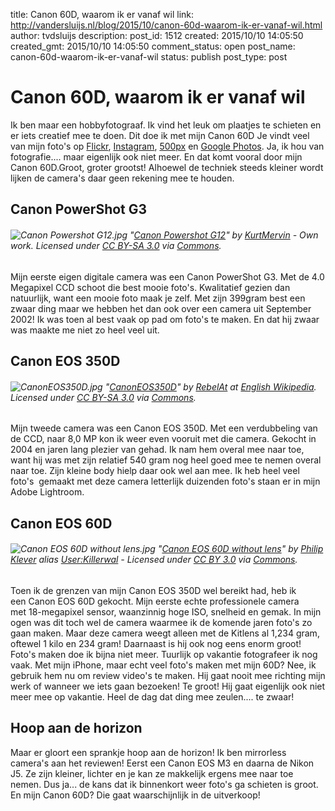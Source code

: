 title: Canon 60D, waarom ik er vanaf wil
link: http://vandersluijs.nl/blog/2015/10/canon-60d-waarom-ik-er-vanaf-wil.html
author: tvdsluijs
description: 
post_id: 1512
created: 2015/10/10 14:05:50
created_gmt: 2015/10/10 14:05:50
comment_status: open
post_name: canon-60d-waarom-ik-er-vanaf-wil
status: publish
post_type: post

# Canon 60D, waarom ik er vanaf wil

Ik ben maar een hobbyfotograaf. Ik vind het leuk om plaatjes te schieten en er iets creatief mee te doen. Dit doe ik met mijn Canon 60D Je vindt veel van mijn foto's op [Flickr](https://dezeeuwsefotograaf.nl/wp-content/uploads/2015/10/tvds), [Instagram](https://dezeeuwsefotograaf.nl/wp-content/uploads/2015/10/theovdsluijs), [500px](https://dezeeuwsefotograaf.nl/wp-content/uploads/2015/10/theovandersluijs) en [Google Photos](https://dezeeuwsefotograaf.nl/wp-content/uploads/2015/10/photos). Ja, ik hou van fotografie.... maar eigenlijk ook niet meer. En dat komt vooral door mijn Canon 60D.Groot, groter grootst! Alhoewel de techniek steeds kleiner wordt lijken de camera's daar geen rekening mee te houden. 

## Canon PowerShot G3

###### ![Canon Powershot G12.jpg](https://dezeeuwsefotograaf.nl/wp-content/uploads/2015/10/Canon_Powershot_G12.jpg) _"[Canon Powershot G12](https://dezeeuwsefotograaf.nl/wp-content/uploads/2015/10/File:Canon_Powershot_G12.jpg)" by [KurtMervin](https://dezeeuwsefotograaf.nl/wp-content/uploads/2015/10/index.php?title=User:KurtMervin&action=edit&redlink=1) \- Own work. Licensed under [CC BY-SA 3.0](https://dezeeuwsefotograaf.nl/wp-content/uploads/2015/10/3) via [Commons](https://dezeeuwsefotograaf.nl/wp-content/uploads/2015/10/wiki)._

Mijn eerste eigen digitale camera was een Canon PowerShot G3. Met de 4.0 Megapixel CCD schoot die best mooie foto's. Kwalitatief gezien dan natuurlijk, want een mooie foto maak je zelf. Met zijn 399gram best een zwaar ding maar we hebben het dan ook over een camera uit September 2002! Ik was toen al best vaak op pad om foto's te maken. En dat hij zwaar was maakte me niet zo heel veel uit. 

## Canon EOS 350D

###### ![CanonEOS350D.jpg](https://dezeeuwsefotograaf.nl/wp-content/uploads/2015/10/CanonEOS350D.jpg) _"[CanonEOS350D](https://dezeeuwsefotograaf.nl/wp-content/uploads/2015/10/File:CanonEOS350D.jpg)" by [RebelAt](https://dezeeuwsefotograaf.nl/wp-content/uploads/2015/10/User:RebelAt) at [English Wikipedia](https://dezeeuwsefotograaf.nl/wp-content/uploads/2015/10/wiki1). Licensed under [CC BY-SA 3.0](https://dezeeuwsefotograaf.nl/wp-content/uploads/2015/10/3) via [Commons](https://dezeeuwsefotograaf.nl/wp-content/uploads/2015/10/wiki)._

Mijn tweede camera was een Canon EOS 350D. Met een verdubbeling van de CCD, naar 8,0 MP kon ik weer even vooruit met die camera. Gekocht in 2004 en jaren lang plezier van gehad. Ik nam hem overal mee naar toe, want hij was met zijn relatief 540 gram nog heel goed mee te nemen overal naar toe. Zijn kleine body hielp daar ook wel aan mee. Ik heb heel veel foto's  gemaakt met deze camera letterlijk duizenden foto's staan er in mijn Adobe Lightroom. 

## Canon EOS 60D

###### ![Canon EOS 60D without lens.jpg](https://dezeeuwsefotograaf.nl/wp-content/uploads/2015/10/Canon_EOS_60D_without_lens.jpg) _"[Canon EOS 60D without lens](https://dezeeuwsefotograaf.nl/wp-content/uploads/2015/10/File:Canon_EOS_60D_without_lens.jpg)" by [Philip Klever](https://dezeeuwsefotograaf.nl/wp-content/uploads/2015/10/Philip_Klever) alias [User:Killerwal](https://dezeeuwsefotograaf.nl/wp-content/uploads/2015/10/index.php?title=User:Killerwal&action=edit&redlink=1) \- Licensed under [CC BY 3.0](https://dezeeuwsefotograaf.nl/wp-content/uploads/2015/10/31) via [Commons](https://dezeeuwsefotograaf.nl/wp-content/uploads/2015/10/wiki)._

Toen ik de grenzen van mijn Canon EOS 350D wel bereikt had, heb ik een Canon EOS 60D gekocht. Mijn eerste echte professionele camera met 18-megapixel sensor, waanzinnig hoge ISO, snelheid en gemak. In mijn ogen was dit toch wel de camera waarmee ik de komende jaren foto's zo gaan maken. Maar deze camera weegt alleen met de Kitlens al 1,234 gram, oftewel 1 kilo en 234 gram! Daarnaast is hij ook nog eens enorm groot! Foto's maken doe ik bijna niet meer. Tuurlijk op vakantie fotografeer ik nog vaak. Met mijn iPhone, maar echt veel foto's maken met mijn 60D? Nee, ik gebruik hem nu om review video's te maken. Hij gaat nooit mee richting mijn werk of wanneer we iets gaan bezoeken! Te groot! Hij gaat eigenlijk ook niet meer mee op vakantie. Heel de dag dat ding mee zeulen.... te zwaar! 

## Hoop aan de horizon

Maar er gloort een sprankje hoop aan de horizon! Ik ben mirrorless camera's aan het reviewen! Eerst een Canon EOS M3 en daarna de Nikon J5. Ze zijn kleiner, lichter en je kan ze makkelijk ergens mee naar toe nemen. Dus ja... de kans dat ik binnenkort weer foto's ga schieten is groot. En mijn Canon 60D? Die gaat waarschijnlijk in de uitverkoop!